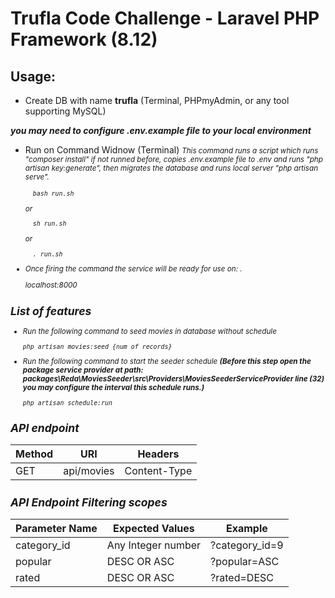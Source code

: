 # Trufla Code Challenge - Laravel PHP Framework (8.12)

## Usage:
- Create DB with name **trufla** (Terminal, PHPmyAdmin, or any tool supporting MySQL) 

<b><i>you may need to configure .env.example file to your local environment</i></b>

- Run on Command Widnow (Terminal) <small><i>This command runs a script which runs "composer install" if not runned before, copies .env.example file to .env and runs "php artisan key:generate", then migrates the database and runs local server "php artisan serve". 

        bash run.sh     


    or


        sh run.sh       


    or 

        . run.sh        

- Once firing the command the service will be ready for use on: .

    localhost:8000

## List of features
-   Run the following command to seed movies in database without schedule

        php artisan movies:seed {num_of_records}    

-   Run the following command to start the seeder schedule <b>(Before this step open the package service provider at path: <i>packages\Reda\MoviesSeeder\src\Providers\MoviesSeederServiceProvider</i> line (32) you may configure the interval this schedule runs.)</b>

        php artisan schedule:run

## API endpoint
Method |   URI    |   Headers
-------------    |   ------------   |   ------------
GET |  api/movies   |  Content-Type

## API Endpoint Filtering scopes
Parameter Name    |   Expected Values | Example
------------   |   ------------   |   ------------
category_id   |  Any Integer number   |   ?category_id=9
popular     |  DESC OR ASC   |   ?popular=ASC
rated     |  DESC OR ASC   |   ?rated=DESC

